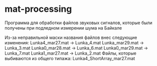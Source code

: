 # mat-processing

Программа для обработки файлов звуковых сигналов, которые были получены при подледном измерении шума на Байкале

Из-за неправильной маски названия файлов внес следующие изменения:
Lunka4_mar27.mat -> Lunka_4.mat
Lunka_mar29.mat -> Lunka_3.mat
Lunka0_mar28.mat -> Lunka_6.mat
Lunka0_mar29.mat -> Lunka_7.mat
Lunka1_mar27.mat -> Lunka_2.mat
Файлы, которые выбиваются из общего типажа:
Lunka4_ShortArray_mar27.mat
